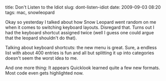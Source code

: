title: Don't Listen to the Idiot
slug: dont-listen-idiot
date: 2009-09-03 08:20
tags: mac, snowleopard

Okay so yesterday I talked about how Snow Leopard went random on me when it comes to switching keyboard layouts. Disregard that. Turns out I had the keyboard shortcut assigned twice (well I guess one could argue that the leopard shouldn't do that).

Talking about keyboard shortcuts: the new menu is great. Sure, a endless list with about 400 entries is fun and all but splitting it up into categories doesn't seem the worst idea to me.

And one more thing: It appears Quicklook learned quite a few new formats. Most code even gets highlighted now.
